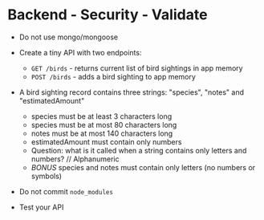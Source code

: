 # Backend - Security - Validate

- Do not use mongo/mongoose
- Create a tiny API with two endpoints:

  - `GET /birds` - returns current list of bird sightings in app memory
  - `POST /birds` - adds a bird sighting to app memory

- A bird sighting record contains three strings: "species", "notes" and "estimatedAmount"

  - species must be at least 3 characters long
  - species must be at most 80 characters long
  - notes must be at most 140 characters long
  - estimatedAmount must contain only numbers
  - Question: what is it called when a string contains only letters and numbers? // Alphanumeric
  - _BONUS_ species and notes must contain only letters (no numbers or symbols)

- Do not commit `node_modules`

- Test your API
